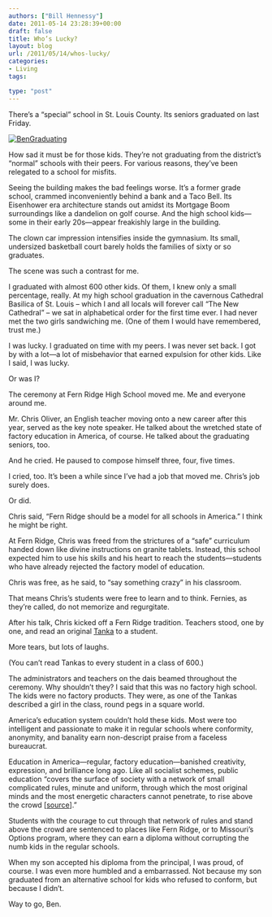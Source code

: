 ```yaml
---
authors: ["Bill Hennessy"]
date: 2011-05-14 23:28:39+00:00
draft: false
title: Who’s Lucky?
layout: blog
url: /2011/05/14/whos-lucky/
categories:
- Living
tags:

type: "post"
---
```


There’s a “special” school in St. Louis County. Its seniors graduated on last Friday.

[![BenGraduating](https://hennessysview.com/wp-content/uploads/2011/05/BenGraduating_thumb.jpg)
](https://hennessysview.com/wp-content/uploads/2011/05/BenGraduating.jpg)

How sad it must be for those kids. They’re not graduating from the district’s “normal” schools with their peers. For various reasons, they’ve been relegated to a school for misfits. 

Seeing the building makes the bad feelings worse. It’s a former grade school, crammed inconveniently behind a bank and a Taco Bell. Its Eisenhower era architecture stands out amidst its Mortgage Boom surroundings like a dandelion on golf course. And the high school kids—some in their early 20s—appear freakishly large in the building. 

The clown car impression intensifies inside the gymnasium. Its small, undersized basketball court barely holds the families of sixty or so graduates. 

The scene was such a contrast for me. 

I graduated with almost 600 other kids. Of them, I knew only a small percentage, really. At my high school graduation in the cavernous Cathedral Basilica of St. Louis – which I and all locals will forever call “The New Cathedral” – we sat in alphabetical order for the first time ever. I had never met the two girls sandwiching me. (One of them I would have remembered, trust me.)

I was lucky. I graduated on time with my peers. I was never set back. I got by with a lot—a lot of misbehavior that earned expulsion for other kids. Like I said, I was lucky. 

Or was I?

The ceremony at Fern Ridge High School moved me. Me and everyone around me. 

Mr. Chris Oliver, an English teacher moving onto a new career after this year, served as the key note speaker. He talked about the wretched state of factory education in America, of course. He talked about the graduating seniors, too.

And he cried. He paused to compose himself three, four, five times. 

I cried, too. It’s been a while since I’ve had a job that moved me. Chris’s job surely does. 

Or did.

Chris said, “Fern Ridge should be a model for all schools in America.” I think he might be right. 

At Fern Ridge, Chris was freed from the strictures of a “safe” curriculum handed down like divine instructions on granite tablets. Instead, this school expected him to use his skills and his heart to reach the students—students who have already rejected the factory model of education.

Chris was free, as he said, to “say something crazy” in his classroom. 

That means Chris’s students were free to learn and to think. Fernies, as they’re called, do not memorize and regurgitate. 

After his talk, Chris kicked off a Fern Ridge tradition. Teachers stood, one by one, and read an original [Tanka](https://en.wikipedia.org/wiki/Waka_(poetry)#Tanka) to a student. 

More tears, but lots of laughs.

(You can’t read Tankas to every student in a class of 600.)

The administrators and teachers on the dais beamed throughout the ceremony. Why shouldn’t they? I said that this was no factory high school. The kids were no factory products. They were, as one of the Tankas described a girl in the class, round pegs in a square world. 

America’s education system couldn’t hold these kids. Most were too intelligent and passionate to make it in regular schools where conformity, anonymity, and banality earn non-descript praise from a faceless bureaucrat. 

Education in America—regular, factory education—banished creativity, expression, and brilliance long ago. Like all socialist schemes, public education “covers the surface of society with a network of small complicated rules, minute and uniform, through which the most original minds and the most energetic characters cannot penetrate, to rise above the crowd [[source](https://xroads.virginia.edu/~HYPER/DETOC/ch4_06.htm)].”

Students with the courage to cut through that network of rules and stand above the crowd are sentenced to places like Fern Ridge, or to Missouri’s Options program, where they can earn a diploma without corrupting the numb kids in the regular schools.

When my son accepted his diploma from the principal, I was proud, of course. I was even more humbled and a embarrassed. Not because my son graduated from an alternative school for kids who refused to conform, but because I didn’t.

Way to go, Ben.
